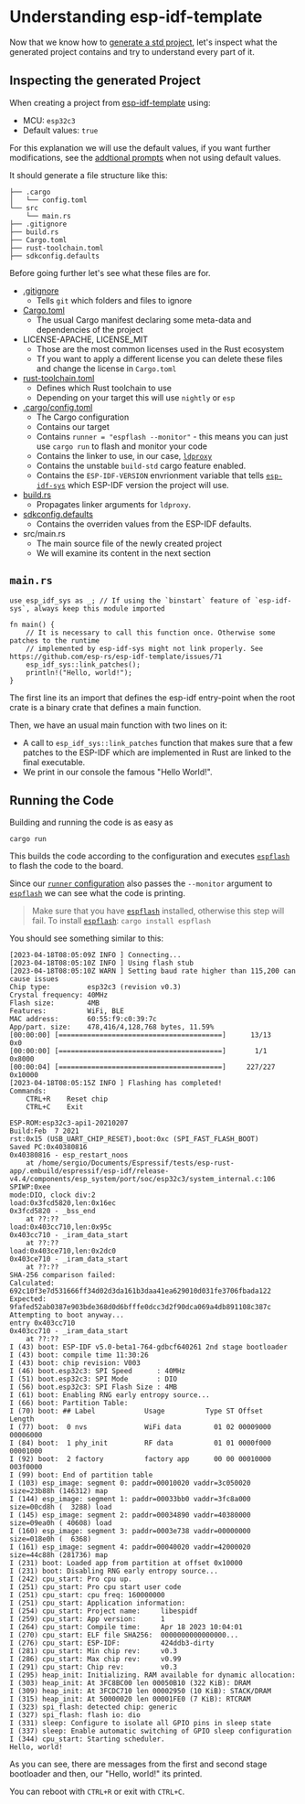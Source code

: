 # Understanding esp-idf-template

Now that we know how to [generate a std project], let's inspect what the generated project contains and try to understand every part of it.

## Inspecting the generated Project

When creating a project from [esp-idf-template] using:
- MCU: `esp32c3`
- Default values: `true`

For this explanation we will use the default values, if you want further modifications, see the [addtional prompts] when not using default values.

It should generate a file structure like this:

```text
├── .cargo
│   └── config.toml
└── src
    └── main.rs
├── .gitignore
├── build.rs
├── Cargo.toml
├── rust-toolchain.toml
├── sdkconfig.defaults
```

Before going further let's see what these files are for.

- [.gitignore]
    - Tells `git` which folders and files to ignore
- [Cargo.toml]
    - The usual Cargo manifest declaring some meta-data and dependencies of the project
- LICENSE-APACHE, LICENSE_MIT
    - Those are the most common licenses used in the Rust ecosystem
    - Tf you want to apply a different license you can delete these files and change the license in `Cargo.toml`
- [rust-toolchain.toml]
    - Defines which Rust toolchain to use
    - Depending on your target this will use `nightly` or `esp`
- [.cargo/config.toml]
    - The Cargo configuration
    - Contains our target
    - Contains `runner = "espflash --monitor"` - this means you can just use `cargo run` to flash and monitor your code
    - Contains the linker to use, in our case, [`ldproxy`]
    - Contains the unstable `build-std` cargo feature enabled.
    - Contains the `ESP-IDF-VERSION` envrionment variable that tells [`esp-idf-sys`] which ESP-IDF version the project will use.
- [build.rs]
    - Propagates linker arguments for `ldproxy`.
- [sdkconfig.defaults]
    - Contains the overriden values from the ESP-IDF defaults.
- src/main.rs
    - The main source file of the newly created project
    - We will examine its content in the next section

## `main.rs`

```rust,ignore
use esp_idf_sys as _; // If using the `binstart` feature of `esp-idf-sys`, always keep this module imported

fn main() {
    // It is necessary to call this function once. Otherwise some patches to the runtime
    // implemented by esp-idf-sys might not link properly. See https://github.com/esp-rs/esp-idf-template/issues/71
    esp_idf_sys::link_patches();
    println!("Hello, world!");
}
```
The first line its an import that defines the esp-idf entry-point when the root crate is a binary crate that defines a main function.

Then, we have an usual main function with two lines on it:
- A call to `esp_idf_sys::link_patches` function that makes sure that a few patches to the ESP-IDF which are implemented in Rust are linked to the final executable.
- We print in our console the famous "Hello World!".

## Running the Code

Building and running the code is as easy as

```shell
cargo run
```

This builds the code according to the configuration and executes [`espflash`] to flash the code to the board.

Since our [`runner` configuration] also passes the `--monitor` argument to [`espflash`] we can see what the code is printing.

> Make sure that you have [`espflash`] installed, otherwise this step will fail. To install [`espflash`]:
> `cargo install espflash`

You should see something similar to this:
```text
[2023-04-18T08:05:09Z INFO ] Connecting...
[2023-04-18T08:05:10Z INFO ] Using flash stub
[2023-04-18T08:05:10Z WARN ] Setting baud rate higher than 115,200 can cause issues
Chip type:         esp32c3 (revision v0.3)
Crystal frequency: 40MHz
Flash size:        4MB
Features:          WiFi, BLE
MAC address:       60:55:f9:c0:39:7c
App/part. size:    478,416/4,128,768 bytes, 11.59%
[00:00:00] [========================================]      13/13      0x0
[00:00:00] [========================================]       1/1       0x8000
[00:00:04] [========================================]     227/227     0x10000                                                                   [2023-04-18T08:05:15Z INFO ] Flashing has completed!
Commands:
    CTRL+R    Reset chip
    CTRL+C    Exit

ESP-ROM:esp32c3-api1-20210207
Build:Feb  7 2021
rst:0x15 (USB_UART_CHIP_RESET),boot:0xc (SPI_FAST_FLASH_BOOT)
Saved PC:0x40380816
0x40380816 - esp_restart_noos
    at /home/sergio/Documents/Espressif/tests/esp-rust-app/.embuild/espressif/esp-idf/release-v4.4/components/esp_system/port/soc/esp32c3/system_internal.c:106
SPIWP:0xee
mode:DIO, clock div:2
load:0x3fcd5820,len:0x16ec
0x3fcd5820 - _bss_end
    at ??:??
load:0x403cc710,len:0x95c
0x403cc710 - _iram_data_start
    at ??:??
load:0x403ce710,len:0x2dc0
0x403ce710 - _iram_data_start
    at ??:??
SHA-256 comparison failed:
Calculated: 692c10f3e7d531666ff34d02d3da161b3daa41ea629010d031fe3706fbada122
Expected: 9fafed52ab0387e903bde368d0d6bfffe0dcc3d2f90dca069a4db891108c387c
Attempting to boot anyway...
entry 0x403cc710
0x403cc710 - _iram_data_start
    at ??:??
I (43) boot: ESP-IDF v5.0-beta1-764-gdbcf640261 2nd stage bootloader
I (43) boot: compile time 11:30:26
I (43) boot: chip revision: V003
I (46) boot.esp32c3: SPI Speed      : 40MHz
I (51) boot.esp32c3: SPI Mode       : DIO
I (56) boot.esp32c3: SPI Flash Size : 4MB
I (61) boot: Enabling RNG early entropy source...
I (66) boot: Partition Table:
I (70) boot: ## Label            Usage          Type ST Offset   Length
I (77) boot:  0 nvs              WiFi data        01 02 00009000 00006000
I (84) boot:  1 phy_init         RF data          01 01 0000f000 00001000
I (92) boot:  2 factory          factory app      00 00 00010000 003f0000
I (99) boot: End of partition table
I (103) esp_image: segment 0: paddr=00010020 vaddr=3c050020 size=23b88h (146312) map
I (144) esp_image: segment 1: paddr=00033bb0 vaddr=3fc8a000 size=00cd8h (  3288) load
I (145) esp_image: segment 2: paddr=00034890 vaddr=40380000 size=09ea0h ( 40608) load
I (160) esp_image: segment 3: paddr=0003e738 vaddr=00000000 size=018e0h (  6368)
I (161) esp_image: segment 4: paddr=00040020 vaddr=42000020 size=44c88h (281736) map
I (231) boot: Loaded app from partition at offset 0x10000
I (231) boot: Disabling RNG early entropy source...
I (242) cpu_start: Pro cpu up.
I (251) cpu_start: Pro cpu start user code
I (251) cpu_start: cpu freq: 160000000
I (251) cpu_start: Application information:
I (254) cpu_start: Project name:     libespidf
I (259) cpu_start: App version:      1
I (264) cpu_start: Compile time:     Apr 18 2023 10:04:01
I (270) cpu_start: ELF file SHA256:  0000000000000000...
I (276) cpu_start: ESP-IDF:          424ddb3-dirty
I (281) cpu_start: Min chip rev:     v0.3
I (286) cpu_start: Max chip rev:     v0.99
I (291) cpu_start: Chip rev:         v0.3
I (295) heap_init: Initializing. RAM available for dynamic allocation:
I (303) heap_init: At 3FC8BC00 len 00050B10 (322 KiB): DRAM
I (309) heap_init: At 3FCDC710 len 00002950 (10 KiB): STACK/DRAM
I (315) heap_init: At 50000020 len 00001FE0 (7 KiB): RTCRAM
I (323) spi_flash: detected chip: generic
I (327) spi_flash: flash io: dio
I (331) sleep: Configure to isolate all GPIO pins in sleep state
I (337) sleep: Enable automatic switching of GPIO sleep configuration
I (344) cpu_start: Starting scheduler.
Hello, world!
```
As you can see, there are messages from the first and second stage bootloader and then, our "Hello, world!" its printed.

You can reboot with `CTRL+R` or exit with `CTRL+C`.

[addtional prompts]: https://github.com/esp-rs/esp-idf-template#generate-the-project
[.gitignore]: https://git-scm.com/docs/gitignore
[Cargo.toml]: https://doc.rust-lang.org/cargo/reference/manifest.html
[rust-toolchain.toml]: https://rust-lang.github.io/rustup/overrides.html#the-toolchain-file
[.cargo/config.toml]: https://doc.rust-lang.org/cargo/reference/config.html
[generate a std project]: ../generate-project-from-template.md#esp-idf-template
[esp-idf-template]: https://github.com/esp-rs/esp-template
[`esp-idf-sys`]: https://github.com/esp-rs/esp-idf-sys
[`ldproxy`]: https://github.com/esp-rs/embuild/tree/master/ldproxy
[build.rs]: https://doc.rust-lang.org/cargo/reference/build-scripts.html
[sdkconfig.defaults]: https://docs.espressif.com/projects/esp-idf/en/latest/esp32/api-guides/build-system.html#custom-sdkconfig-defaults
[`espflash`]: https://github.com/esp-rs/espflash/tree/main/espflash
[`runner` configuration]: https://doc.rust-lang.org/cargo/reference/config.html#targettriplerunner
